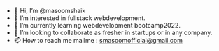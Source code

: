 - 👋 Hi, I’m @masoomshaik
- 👀 I’m interested in fullstack webdevelopment.
- 🌱 I’m currently learning webdevelopment bootcamp2022.
- 💞️ I’m looking to collaborate as fresher in startups or in any company.
- 📫 How to reach me mailme : smasoomofficial@gmail.com

<!---
masoomshaik/masoomshaik is a ✨ special ✨ repository because its `README.md` (this file) appears on your GitHub profile.
You can click the Preview link to take a look at your changes.
--->
